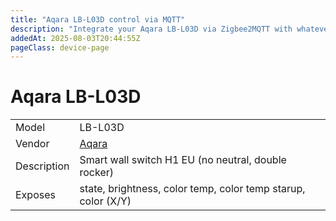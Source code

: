 ```yaml
---
title: "Aqara LB-L03D control via MQTT"
description: "Integrate your Aqara LB-L03D via Zigbee2MQTT with whatever smart home infrastructure you are using without the vendor's bridge or gateway."
addedAt: 2025-08-03T20:44:55Z
pageClass: device-page
---
```


# Aqara LB-L03D

|     |     |
|-----|-----|
| Model | LB-L03D  |
| Vendor  | [Aqara](/supported-devices/#v=Aqara)  |
| Description | Smart wall switch H1 EU (no neutral, double rocker) |
| Exposes | state, brightness, color temp, color temp starup, color (X/Y) |

<!-- Notes BEGIN: You can edit here. Add "## Notes" headline if not already present. -->


<!-- Notes END: Do not edit below this line -->
